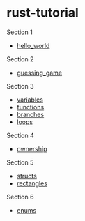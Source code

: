 # rust-tutorial

Section 1
- [hello_world](hello_world)

Section 2
- [guessing_game](guessing_game)

Section 3
- [variables](variables)
- [functions](functions)
- [branches](branches)
- [loops](loops)

Section 4
- [ownership](ownership)

Section 5
- [structs](structs)
- [rectangles](rectangles)

Section 6
- [enums](enums)
